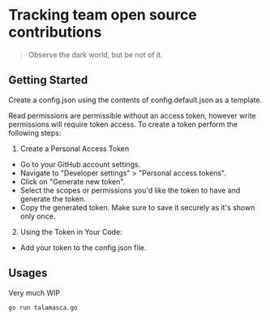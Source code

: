 # Tracking team open source contributions

> Observe the dark world, but be not of it.

## Getting Started

Create a config.json using the contents of config.default.json as a template.

Read permissions are permissible without an access token, however write permissions will require token access. To create a token perform the following steps:

1. Create a Personal Access Token
- Go to your GitHub account settings.
- Navigate to "Developer settings" > "Personal access tokens".
- Click on "Generate new token".
- Select the scopes or permissions you'd like the token to have and generate the token.
- Copy the generated token. Make sure to save it securely as it's shown only once.
2. Using the Token in Your Code:
- Add your token to the config.json file.



## Usages

Very much WIP

`go run talamasca.go`
